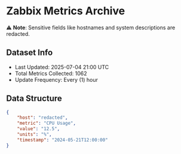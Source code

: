 # Zabbix Metrics Archive

⚠️ **Note**: Sensitive fields like hostnames and system descriptions are redacted.

## Dataset Info
- Last Updated: 2025-07-04 21:00 UTC
- Total Metrics Collected: 1062
- Update Frequency: Every (1) hour

## Data Structure
```json
{
    "host": "redacted",
    "metric": "CPU Usage",
    "value": "12.5",
    "units": "%",
    "timestamp": "2024-05-21T12:00:00"
}
```
